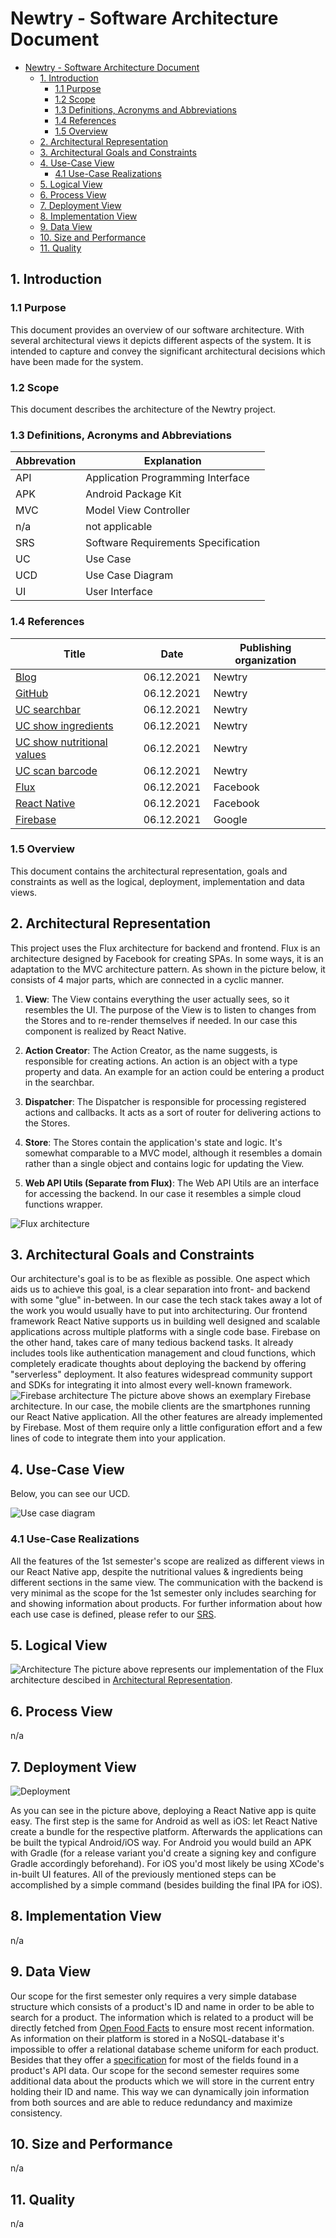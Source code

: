 # Newtry - Software Architecture Document

- [Newtry - Software Architecture Document](#Newtry---software-architecture-document)
  - [1. Introduction](#1-introduction)
    - [1.1 Purpose](#11-purpose)
    - [1.2 Scope](#12-scope)
    - [1.3 Definitions, Acronyms and Abbreviations](#13-definitions-acronyms-and-abbreviations)
    - [1.4 References](#14-references)
    - [1.5 Overview](#15-overview)
  - [2. Architectural Representation](#2-architectural-representation)
  - [3. Architectural Goals and Constraints](#3-architectural-goals-and-constraints)
  - [4. Use-Case View](#4-use-case-view)
    - [4.1 Use-Case Realizations](#41-use-case-realizations)
  - [5. Logical View](#5-logical-view)
  - [6. Process View](#6-process-view)
  - [7. Deployment View](#7-deployment-view)
  - [8. Implementation View](#8-implementation-view)
  - [9. Data View](#9-data-view)
  - [10. Size and Performance](#10-size-and-performance)
  - [11. Quality](#11-quality)

## 1. Introduction

### 1.1 Purpose

This document provides an overview of our software architecture. With several architectural views it depicts different aspects of the system. It is intended to capture and convey the significant architectural decisions which have been made for the system.

### 1.2 Scope

This document describes the architecture of the Newtry project.

### 1.3 Definitions, Acronyms and Abbreviations

| Abbrevation | Explanation                                      |
| ----------- | ------------------------------------------------ |
| API         | Application Programming Interface                |
| APK         | Android Package Kit 	                           |
| MVC         | Model View Controller                            |
| n/a         | not applicable                                   |
| SRS         | Software Requirements Specification              |
| UC          | Use Case                                         |
| UCD         | Use Case Diagram                                 |
| UI          | User Interface                                   |

### 1.4 References

| Title                                                                                                                                                   | Date       | Publishing organization |
| ------------------------------------------------------------------------------------------------------------------------------------------------------- | ---------- | ----------------------- |
| [Blog](https://newtry.ionae.de/)                                                                                                                        | 06.12.2021 |  Newtry                 |
| [GitHub](https://github.com/TeamNewtry)                                                                                                                 | 06.12.2021 |  Newtry                 |
| [UC searchbar](https://github.com/TeamNewtry/NewtryDocumentation/blob/main/use_cases/UC1_Searchbar.md)                                                  | 06.12.2021 |  Newtry                 |
| [UC show ingredients](https://github.com/TeamNewtry/NewtryDocumentation/blob/main/use_cases/UC2_Ingredients.md)                                         | 06.12.2021 |  Newtry                 |
| [UC show nutritional values](https://github.com/TeamNewtry/NewtryDocumentation/blob/main/use_cases/UC3_Nutrition.md)                                    | 06.12.2021 |  Newtry                 |
| [UC scan barcode](https://github.com/TeamNewtry/NewtryDocumentation/blob/main/use_cases/UC4_Scanner.md)                                                 | 06.12.2021 |  Newtry                 |
| [Flux](https://github.com/facebook/flux)                                                                                                                | 06.12.2021 |  Facebook               |
| [React Native](https://reactnative.dev/)                                                                                                                | 06.12.2021 |  Facebook               |
| [Firebase](https://firebase.google.com/?gclid=CjwKCAiAhreNBhAYEiwAFGGKPE-SiiK9_HLwhicpHbivI4lqpKCmBZorTRwvp3Sm37jP4ZmqNTbdRhoC0ScQAvD_BwE&gclsrc=aw.ds) | 06.12.2021 |  Google                 |

### 1.5 Overview

This document contains the architectural representation, goals and constraints as well as the logical, deployment, implementation and data views.

## 2. Architectural Representation

This project uses the Flux architecture for backend and frontend. Flux is an architecture designed by Facebook for creating SPAs. In some ways, it is an adaptation to the MVC architecture pattern.
As shown in the picture below, it consists of 4 major parts, which are connected in a cyclic manner.

1. **View**:
   The View contains everything the user actually sees, so it resembles the UI. The purpose of the View is to listen to changes from the Stores and to re-render themselves if needed. In our case this component is realized by React Native.

2. **Action Creator**:
   The Action Creator, as the name suggests, is responsible for creating actions. An action is an object with a type property and data. An example for an action could be entering a product in the searchbar.

3. **Dispatcher**:
   The Dispatcher is responsible for processing registered actions and callbacks. It acts as a sort of router for delivering actions to the Stores.

4. **Store**:
   The Stores contain the application's state and logic. It's somewhat comparable to a MVC model, although it resembles a domain rather than a single object and contains logic for updating the View. 

5. **Web API Utils (Separate from Flux)**:
   The Web API Utils are an interface for accessing the backend. In our case it resembles a simple cloud functions wrapper.

![Flux architecture](https://miro.medium.com/max/700/0*mM7vdDIBZehgir2Z. "Flux architecture")

## 3. Architectural Goals and Constraints

Our architecture's goal is to be as flexible as possible. One aspect which aids us to achieve this goal, is a clear separation into front- and backend with some "glue" in-between.
In our case the tech stack takes away a lot of the work you would usually have to put into architecturing. Our frontend framework React Native supports us in building well designed and scalable applications across multiple platforms with a single code base.
Firebase on the other hand, takes care of many tedious backend tasks. It already includes tools like authentication management and cloud functions, which completely eradicate thoughts about deploying the backend by offering "serverless" deployment. It also features widespread community support and SDKs for integrating it into almost every well-known framework.
![Firebase architecture](https://d2908q01vomqb2.cloudfront.net/cb4e5208b4cd87268b208e49452ed6e89a68e0b8/2021/04/29/How-to-migrate-from-firebase-to-amplify-1.png "Firebase architecture")
The picture above shows an exemplary Firebase architecture. In our case, the mobile clients are the smartphones running our React Native application. All the other features are already implemented by Firebase. Most of them require only a little configuration effort and a few lines of code to integrate them into your application.

## 4. Use-Case View

Below, you can see our UCD.

![Use case diagram](https://raw.githubusercontent.com/TeamNewtry/NewtryDocumentation/main/resources/Overall_Use_Case_Diagram.drawio.svg)

### 4.1 Use-Case Realizations

All the features of the 1st semester's scope are realized as different views in our React Native app, despite the nutritional values & ingredients being different sections in the same view. The communication with the backend is very minimal as the scope for the 1st semester only includes searching for and showing information about products.
For further information about how each use case is defined, please refer to our [SRS](https://github.com/TeamNewtry/NewtryDocumentation/blob/main/README.md).

## 5. Logical View

![Architecture](https://raw.githubusercontent.com/TeamNewtry/NewtryDocumentation/main/resources/Class_Diagram_Architecture.drawio.svg "Architecture")
The picture above represents our implementation of the Flux architecture descibed in [Architectural Representation](#2-architectural-representation).

## 6. Process View

n/a

## 7. Deployment View

![Deployment](https://raw.githubusercontent.com/TeamNewtry/NewtryDocumentation/main/resources/Deployment.drawio.svg "Deployment")

As you can see in the picture above, deploying a React Native app is quite easy. The first step is the same for Android as well as iOS: let React Native create a bundle for the respective platform. Afterwards the applications can be built the typical Android/iOS way. For Android you would build an APK with Gradle (for a release variant you'd create a signing key and configure Gradle accordingly beforehand). For iOS you'd most likely be using XCode's in-built UI features. All of the previously mentioned steps can be accomplished by a simple command (besides building the final IPA for iOS).

## 8. Implementation View

n/a

## 9. Data View

Our scope for the first semester only requires a very simple database structure which consists of a product's ID and name in order to be able to search for a product. The information which is related to a product will be directly fetched from [Open Food Facts](https://world.openfoodfacts.org/) to ensure most recent information. As information on their platform is stored in a NoSQL-database it's impossible to offer a relational database scheme uniform for each product. Besides that they offer a [specification](https://wiki.openfoodfacts.org/API_Fields) for most of the fields found in a product's API data. Our scope for the second semester requires some additional data about the products which we will store in the current entry holding their ID and name. This way we can dynamically join information from both sources and are able to reduce redundancy and maximize consistency.

## 10. Size and Performance

n/a

## 11. Quality

n/a
